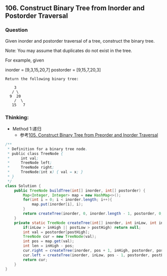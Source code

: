 ## 106. Construct Binary Tree from Inorder and Postorder Traversal

### Question
Given inorder and postorder traversal of a tree, construct the binary tree.

Note:
You may assume that duplicates do not exist in the tree.

For example, given

inorder = [9,3,15,20,7]
postorder = [9,15,7,20,3]

```
Return the following binary tree:

    3
   / \
  9  20
    /  \
   15   7
```

### Thinking:
* Method 1:递归
	* 参考[105. Construct Binary Tree from Preorder and Inorder Traversal](https://github.com/Seanforfun/Algorithm/blob/master/leetcode/105.%20Construct%20Binary%20Tree%20from%20Preorder%20and%20Inorder%20Traversal.md)

```Java
/**
 * Definition for a binary tree node.
 * public class TreeNode {
 *     int val;
 *     TreeNode left;
 *     TreeNode right;
 *     TreeNode(int x) { val = x; }
 * }
 */
class Solution {
    public TreeNode buildTree(int[] inorder, int[] postorder) {
        Map<Integer, Integer> map = new HashMap<>();
        for(int i = 0; i < inorder.length; i++){
            map.put(inorder[i], i);
        }
        return createTree(inorder, 0, inorder.length - 1, postorder, 0, postorder.length - 1, map);
    }
    private static TreeNode createTree(int[] inorder, int inLow, int inHigh, int[] postorder, int postLow, int postHigh, Map<Integer, Integer> map){
        if(inLow > inHigh || postLow > postHigh) return null;
        int val = postorder[postHigh];
        TreeNode cur = new TreeNode(val);
        int pos = map.get(val);
        int len = inHigh - pos;
        cur.right = createTree(inorder, pos + 1, inHigh, postorder, postHigh - len, postHigh - 1, map);
        cur.left = createTree(inorder, inLow, pos - 1, postorder, postLow, postHigh - len - 1, map);
        return cur;
    }
}
```
